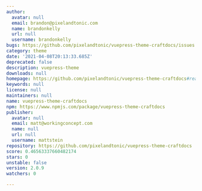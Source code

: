 ```yaml
---
author:
  avatar: null
  email: brandon@pixelandtonic.com
  name: brandonkelly
  url: null
  username: brandonkelly
bugs: https://github.com/pixelandtonic/vuepress-theme-craftdocs/issues
category: theme
date: '2021-04-08T20:13:33.685Z'
deprecated: false
description: vuepress-theme
downloads: null
homepage: https://github.com/pixelandtonic/vuepress-theme-craftdocs#readme
keywords: null
license: null
maintainers: null
name: vuepress-theme-craftdocs
npm: https://www.npmjs.com/package/vuepress-theme-craftdocs
publisher:
  avatar: null
  email: matt@workingconcept.com
  name: null
  url: null
  username: mattstein
repository: https://github.com/pixelandtonic/vuepress-theme-craftdocs
score: 0.46563337660482174
stars: 0
unstable: false
version: 2.0.9
watchers: 0

---
```


